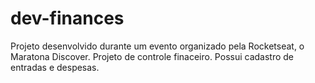# dev-finances

Projeto desenvolvido durante um evento organizado pela Rocketseat, o Maratona Discover.
Projeto de controle finaceiro. Possui cadastro de entradas e despesas.
